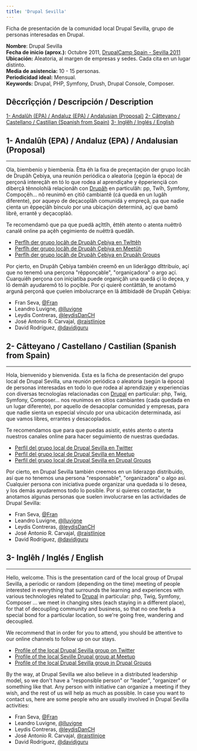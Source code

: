 ```yaml
---
title: 'Drupal Sevilla'
---
```


Ficha de presentación de la comunidad local Drupal Sevilla, grupo de personas interesadas en Drupal.  

**Nombre**: Drupal Sevilla  
**Fecha de inicio (aprox.):** Octubre 2011, [DrupalCamp Spain - Sevilla 2011](https://2011.drupalcamp.es/)  
**Ubicación:** Aleatoria, al margen de empresas y sedes. Cada cita en un lugar distinto.  
**Media de asistencia:** 10 - 15 personas.  
**Periodicidad ideal:** Mensual.  
**Keywords:** Drupal, PHP, Symfony, Drush, Drupal Console, Composer.   


Dêccrîççión / Descripción / Description  
--------------------------------------------
[1- Andalûh (EPA) / Andaluz (EPA) / Andalusian (Proposal)](#-1--andalh-epa--andaluz-epa--andalusian-proposal)
[2- Câtteyano / Castellano / Castilian (Spanish from Spain)](#-2--ctteyano--castellano--castilian-spanish-from-spain)
[3- Inglêh / Inglés / English](#-3--inglh--ingls--english)



## 1- Andalûh (EPA) / Andaluz (EPA) / Andalusian (Proposal)
-----------------------------------------------------
Ola, biembenío y biembenía. Êtta êh la fixa de preçentaçión der grupo locâh de Drupâh Çebiya, una reunión periódica o aleatoria (çegún la época) de perçonâ intereçâh en tó lo que rodea al aprendiçahe y êpperiençiâ con diberçâ tênnolohíâ relaçionâh con [Drupâh](drupal.org) en particulâh: pp, Twîh, Symfony, Compoçêh... nô reunimô en çitiô cambiantê (cá quedá en un lugâh diferente), por aqueyo de deçacoplâh comunidá y empreçâ, pa que nadie çienta un êppeçiâh bínculo por una ubicaçión determiná, açí que bamô librê, errantê y deçacopláô.    

Te recomendamô que pa que puedâ açîttîh, êttêh atento o atenta nuêttrô canalê online pa açêh çegimiento de nuêttrâ quedâh.   

* [Perfîh der grupo locâh de Drupâh Çebiya en Twîttêh](https://twitter.com/drupalsevilla)
* [Perfîh der grupo locâh de Drupâh Çebiya en Meetûh](https://www.meetup.com/es-ES/sevilladrupal/)
* [Perfîh der grupo locâh de Drupâh Çebiya en Drupâh Groups](https://groups.drupal.org/sevilla)

Por çierto, en Drupâh Çebiya también creemô en un liderâggo dîttribuío, açí que no tenemô una perçona "rêpponçable", "organiçadora" o argo açí. Cuarquiêh perçona con iniçiatiba puede organiçâh una quedá çi lo deçea, y lô demâh ayudaremô tó lo poçible. Por çi quierê contâttâh, te anotamô argunâ perçonâ que çuelen imbolucrarçe en lâ âttibidadê de Drupâh Çebiya:   

- Fran Seva, [@Fran](https://twitter.com/Fran)
- Leandro Luvigne, [@lluvigne](https://twitter.com/lluvigne) 
- Leydis Contreras, [@leydisDanCH](https://twitter.com/leydisDanCH)
- José Antonio R. Carvajal, [@raistlinjoe](https://twitter.com/raistlinjoe)
- David Rodríguez, [@davidjguru](https://twitter.com/davidjguru)


## 2- Câtteyano / Castellano / Castilian (Spanish from Spain)
--------------------------------------------------------
Hola, bienvenido y bienvenida. Esta es la ficha de presentación del grupo local de Drupal Sevilla, una reunión periódica o aleatoria (según la época) de personas interesadas en todo lo que rodea al aprendizaje y experiencias con diversas tecnologías relacionadas con [Drupal](drupal.org) en particular: php, Twig, Symfony, Composer... nos reunimos en sitios cambiantes (cada quedada en un lugar diferente), por aquello de desacoplar comunidad y empresas, para que nadie sienta un especial vínculo por una ubicación determinada, así que vamos libres, errantes y desacoplados. 

Te recomendamos que para que puedas asistir, estés atento o atenta nuestros canales online para hacer seguimiento de nuestras quedadas.   

* [Perfil del grupo local de Drupal Sevilla en Twitter](https://twitter.com/drupalsevilla)
* [Perfil del grupo local de Drupal Sevilla en Meetup](https://www.meetup.com/es-ES/sevilladrupal/)
* [Perfil del grupo local de Drupal Sevilla en Drupal Groups](https://groups.drupal.org/sevilla)

Por cierto, en Drupal Sevilla también creemos en un liderazgo distribuido, así que no tenemos una persona "responsable", "organizadora" o algo así. Cualquier persona con iniciativa puede organizar una quedada si lo desea, y los demás ayudaremos todo lo posible. Por si quieres contactar, te anotamos algunas personas que suelen involucrarse en las actividades de Drupal Sevilla:   

- Fran Seva, [@Fran](https://twitter.com/Fran)
- Leandro Luvigne, [@lluvigne](https://twitter.com/lluvigne) 
- Leydis Contreras, [@leydisDanCH](https://twitter.com/leydisDanCH)
- José Antonio R. Carvajal, [@raistlinjoe](https://twitter.com/raistlinjoe)
- David Rodríguez, [@davidjguru](https://twitter.com/davidjguru)


## 3- Inglêh / Inglés / English
--------------------------------------------------
Hello, welcome. This is the presentation card of the local group of Drupal Sevilla, a periodic or random (depending on the time) meeting of people interested in everything that surrounds the learning and experiences with various technologies related to [Drupal](drupal.org) in particular: php, Twig, Symfony, Composer ... we meet in changing sites (each staying in a different place), for that of decoupling community and business, so that no one feels a special bond for a particular location, so we're going free, wandering and decoupled. 

We recommend that in order for you to attend, you should be attentive to our online channels to follow up on our stays.   

* [Profile of the local Drupal Sevilla group on Twitter](https://twitter.com/drupalsevilla)
* [Profile of the local Seville Drupal group at Meetup](https://www.meetup.com/es-ES/sevilladrupal/)
* [Profile of the local Drupal Sevilla group in Drupal Groups](https://groups.drupal.org/sevilla)

By the way, at Drupal Sevilla we also believe in a distributed leadership model, so we don't have a "responsible person" or "leader", "organizer" or something like that. Any person with initiative can organize a meeting if they wish, and the rest of us will help as much as possible. In case you want to contact us, here are some people who are usually involved in Drupal Sevilla activities:    

- Fran Seva, [@Fran](https://twitter.com/Fran)
- Leandro Luvigne, [@lluvigne](https://twitter.com/lluvigne) 
- Leydis Contreras, [@leydisDanCH](https://twitter.com/leydisDanCH)
- José Antonio R. Carvajal, [@raistlinjoe](https://twitter.com/raistlinjoe)
- David Rodríguez, [@davidjguru](https://twitter.com/davidjguru)
